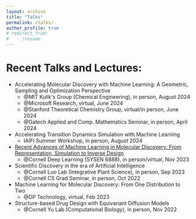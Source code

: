 ```yaml
---
layout: archive
title: "Talks"
permalink: /talks/
author_profile: true
# redirect_from:
#   - /resume
---
```


Recent Talks and Lectures:
======
* Accelerating Molecular Discovery with Machine Learning: A Geometric, Sampling and Optimization Perspective
  * @MIT Kulik's Group (Chemical Engineering), in person, August 2024
  * @Microsoft Research, virtual, June 2024
  * @Stanford Theoretical Chemistry Group, virtual/in person, June 2024
  * @Gatech Applied and Comp. Mathematics Seminar, in person, April 2024
* Accelerating Transition Dynamics Simulation with Machine Learning 
  * IAIFI Summer Workshop, in person, August 2024
* [Recent Advances of Machine Learning in Molecular Discovery: From Representation, Simulation to Inverse Design](https://classes.cornell.edu/browse/roster/FA23/class/SYSEN/6888)
  * @Cornell Deep Learning (SYSEN 6888), in person/virtual, Nov 2023
* Scientific Discovery in the era of Artificial Intelligence
  * @Cornell Luo Lab (Integrative Plant Science), in person, Sep 2023
  * @Cornell CS Grad Seminar, in person, Oct 2022
* Machine Learning for Molecular Discovery: From One Distribution to Two
  * @DP Technology, virtual, Feb 2023
* Structure-based Drug Design with Equivariant Diffusion Models
  * @Cornell Yu Lab (Computational Biology), in person, Nov 2022

<!-- * [A New Perspective on Building Efficient and Expressive 3D Equivariant Graph Neural Networks](https://m2d2.io/talks/logg/a-new-perspective-on-building-efficient-and-expressive-3d-equivariant-graph-neural-networks/), @LoGG Reading Group, virtual, May 2023; Oral Presentation @TAGML-ICML, in person, July 2023.
* Disentangled Spatiotemporal Graph Generative Models, Oral Presentation @AAAI, virtual, Feb 2022.
* Towards Steerable and Interpretable Chemical Space Exploration, Oral Presentation @ML4Molecules, virtual, Dec 2021. -->




